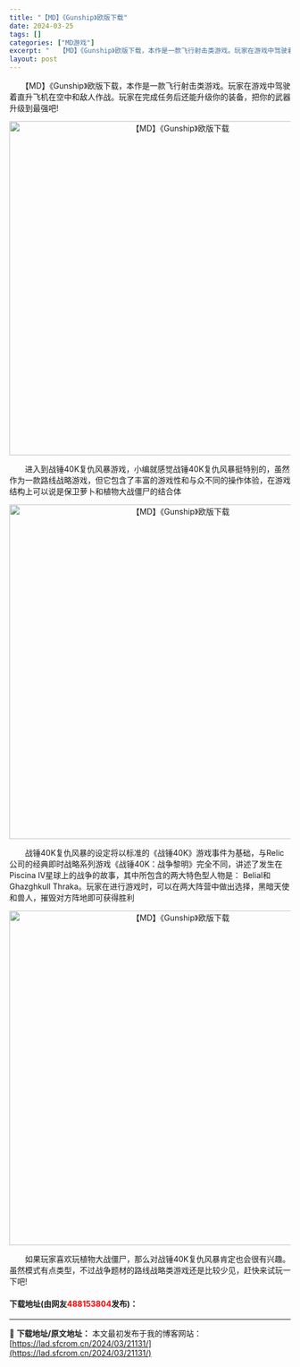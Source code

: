 ```yaml
---
title: "【MD】《Gunship》欧版下载"
date: 2024-03-25
tags: []
categories: ["MD游戏"]
excerpt: "　　【MD】《Gunship》欧版下载，本作是一款飞行射击类游戏。玩家在游戏中驾驶着直升飞机在空中和敌人作战。玩家在完成任务后还能升级你的装备，把你的武器升级到最强吧! 　　进入到战锤40K复仇风暴游戏，小编就感觉战锤40K复仇风暴挺特别的，虽然作为一款路线战略游戏，但它包含了丰富的游戏性和与众不同&hellip;"
layout: post
---
```


 <p>　　【MD】《Gunship》欧版下载，本作是一款飞行射击类游戏。玩家在游戏中驾驶着直升飞机在空中和敌人作战。玩家在完成任务后还能升级你的装备，把你的武器升级到最强吧!</p> <p align="center"><img align="" border="0" src="https://lad.sfcrom.cn/wp-content/uploads/2024/03/20240325_66010ad8c52e2.png" width="597" alt="【MD】《Gunship》欧版下载" /></p> <p>　　进入到战锤40K复仇风暴游戏，小编就感觉战锤40K复仇风暴挺特别的，虽然作为一款路线战略游戏，但它包含了丰富的游戏性和与众不同的操作体验，在游戏结构上可以说是保卫萝卜和植物大战僵尸的结合体</p> <p align="center"><img align="" border="0" src="https://lad.sfcrom.cn/wp-content/uploads/2024/03/20240325_66010ad976cfe.png" width="598" alt="【MD】《Gunship》欧版下载" /></p> <p>　　战锤40K复仇风暴的设定将以标准的《战锤40K》游戏事件为基础，与Relic公司的经典即时战略系列游戏《战锤40K：战争黎明》完全不同，讲述了发生在Piscina IV星球上的战争的故事，其中所包含的两大特色型人物是： Belial和Ghazghkull Thraka。玩家在进行游戏时，可以在两大阵营中做出选择，黑暗天使和兽人，摧毁对方阵地即可获得胜利</p> <p align="center"><img align="" border="0" src="https://lad.sfcrom.cn/wp-content/uploads/2024/03/20240325_66010ada1d6c5.png" width="598" alt="【MD】《Gunship》欧版下载" /></p> <p>　　如果玩家喜欢玩植物大战僵尸，那么对战锤40K复仇风暴肯定也会很有兴趣。虽然模式有点类型，不过战争题材的路线战略类游戏还是比较少见，赶快来试玩一下吧!</p> <p><h4>下载地址(由网友<font color="red">488153804</font>发布)：</h4></p> 

---
📖 **下载地址/原文地址：** 本文最初发布于我的博客网站：[https://lad.sfcrom.cn/2024/03/21131/](https://lad.sfcrom.cn/2024/03/21131/)

